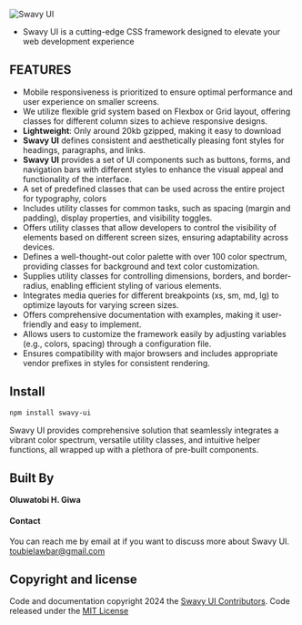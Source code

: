![Swavy UI](https://swavy-ui.com.ng/assets/img/swavy-logo.png)

* Swavy UI is a cutting-edge CSS framework designed to elevate your web development experience

<!-- ![Github](https://img.shields.io/github/v/release/toubielawbar/swavy-ui?logo=SwavyUI) -->
<!-- [![npm](https://img.shields.io/npm/v/swavy-ui.svg)]
[![npm](https://img.shields.io/npm/dm/swavy-ui.svg)]
[![](https://data.jsdelivr.com/v1/package/npm/swavy-ui/badge)](https://www.jsdelivr.com/package/npm/swavy-ui) -->

## FEATURES

- Mobile  responsiveness is prioritized to ensure optimal performance and user experience on smaller screens.
- We utilize flexible grid system based on Flexbox or Grid layout, offering classes for different column sizes to achieve responsive designs.
- **Lightweight**: Only around 20kb gzipped, making it easy to download
- **Swavy UI** defines consistent and aesthetically pleasing font styles for headings, paragraphs, and links.
- **Swavy UI** provides a set of UI components such as buttons, forms, and navigation bars with different styles to enhance the visual appeal and functionality of the interface.
- A set of predefined classes that can be used across the entire project for typography, colors
- Includes utility classes for common tasks, such as spacing (margin and padding), display properties, and visibility toggles.
- Offers utility classes that allow developers to control the visibility of elements based on different screen sizes, ensuring adaptability across devices.
- Defines a well-thought-out color palette with over 100 color spectrum, providing classes for background and text color customization.
- Supplies utility classes for controlling dimensions, borders, and border-radius, enabling efficient styling of various elements.
- Integrates media queries for different breakpoints (xs, sm, md, lg) to optimize layouts for varying screen sizes.
- Offers comprehensive documentation with examples, making it user-friendly and easy to implement.
- Allows users to customize the framework easily by adjusting variables (e.g., colors, spacing) through a configuration file.
- Ensures compatibility with major browsers and includes appropriate vendor prefixes in styles for consistent rendering.

## Install

```bash
npm install swavy-ui  
```

Swavy UI provides comprehensive solution that seamlessly integrates a vibrant color spectrum, versatile utility classes, and intuitive helper functions, all wrapped up with a plethora of pre-built components. 

## Built By

**Oluwatobi H. Giwa**

#### Contact

You can reach me by email at if you want to discuss more about Swavy UI. [toubielawbar@gmail.com](mailto:toubielawbar@gmail.com)

## Copyright and license

Code and documentation copyright 2024 the [Swavy UI Contributors](https://github.com/toubielawbar/swavy-ui/graphs/contributors). Code released under the [MIT License](https://github.com/toubielawbar/swavy-ui/blob/master/LICENSE)